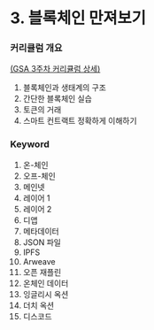 # 3. 블록체인 만져보기

### 커리큘럼 개요

[(GSA 3주차 커리큘럼 상세) ](https://ludium.gitbook.io/gem-study/gem-study-advanced-gsa/3.)

1. 블록체인과 생태계의 구조
2. 간단한 블록체인 실습
3. 토큰의 거래
4. 스마트 컨트랙트 정확하게 이해하기

### Keyword

1. 온-체인
2. 오프-체인
3. 메인넷
4. 레이어 1
5. 레이어 2
6. 디앱
7. 메타데이터
8. JSON 파일
9. IPFS
10. Arweave
11. 오픈 재플린
12. 온체인 데이터
13. 잉글리시 옥션
14. 더치 옥션
15. 디스코드

